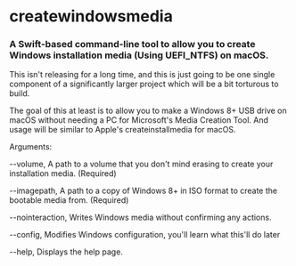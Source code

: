 # createwindowsmedia
### A Swift-based command-line tool to allow you to create Windows installation media (Using UEFI_NTFS) on macOS. 

This isn't releasing for a long time, and this is just going to be one single component of a significantly larger project which will be a bit torturous to build.

The goal of this at least is to allow you to make a Windows 8+ USB drive on macOS without needing a PC for Microsoft's Media Creation Tool. And usage will be similar to Apple's createinstallmedia for macOS.

Arguments:

--volume, A path to a volume that you don't mind erasing to create your installation media. (Required)

--imagepath, A path to a copy of Windows 8+ in ISO format to create the bootable media from. (Required)

--nointeraction, Writes Windows media without confirming any actions.

--config, Modifies Windows configuration, you'll learn what this'll do later

--help, Displays the help page.
